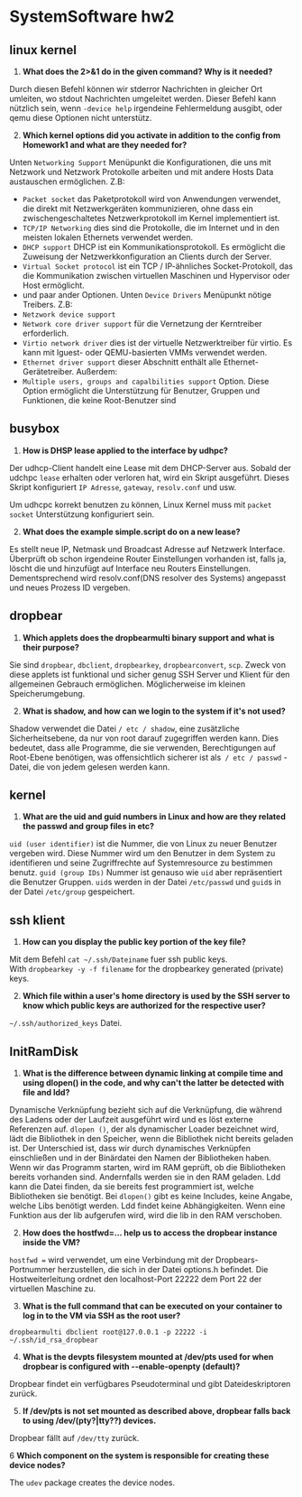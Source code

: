 # SystemSoftware hw2

## linux kernel

1. **What does the 2>&1 do in the given command? Why is it needed?**

  Durch diesen Befehl können wir stderror Nachrichten in gleicher Ort umleiten, wo stdout Nachrichten umgeleitet werden.
  Dieser Befehl kann nützlich sein, wenn `-device help` irgendeine Fehlermeldung ausgibt, oder qemu diese Optionen nicht unterstütz.

2. **Which kernel options did you activate in addition to the config from Homework1 and what are they needed for?**

  Unten `Networking Support` Menüpunkt die Konfigurationen, die uns mit Netzwork und Netzwork Protokolle arbeiten und mit andere Hosts Data austauschen ermöglichen. Z.B:
  - `Packet socket`  das Paketprotokoll wird von Anwendungen verwendet, die direkt mit Netzwerkgeräten kommunizieren, ohne dass ein zwischengeschaltetes Netzwerkprotokoll im Kernel implementiert ist.
  - `TCP/IP Networking` dies sind die Protokolle, die im Internet und in den meisten lokalen Ethernets verwendet werden.
  - `DHCP support`  DHCP ist ein Kommunikationsprotokoll. Es ermöglicht die Zuweisung der Netzwerkkonfiguration an Clients durch der Server.
  - `Virtual Socket protocol` ist ein TCP / IP-ähnliches Socket-Protokoll, das die Kommunikation zwischen virtuellen Maschinen und Hypervisor oder Host ermöglicht.
  - und paar ander Optionen.
  Unten `Device Drivers` Menüpunkt nötige Treibers. Z.B:
  - `Netzwork device support`
  - `Network core driver support` für die Vernetzung der Kerntreiber erforderlich.
  - `Virtio network driver` dies ist der virtuelle Netzwerktreiber für virtio. Es kann mit lguest- oder QEMU-basierten VMMs verwendet werden.
  - `Ethernet driver support` dieser Abschnitt enthält alle Ethernet-Gerätetreiber.
  Außerdem:
  - `Multiple users, groups and capalbilities support` Option. Diese Option ermöglicht die Unterstützung für Benutzer, Gruppen und Funktionen, die keine Root-Benutzer sind


## busybox

1. **How is DHSP lease applied to the interface by udhpc?**

  Der udhcp-Client handelt eine Lease mit dem DHCP-Server aus. Sobald der udchpc `lease` erhalten oder verloren hat, wird ein Skript ausgeführt. Dieses Skript konfiguriert `IP Adresse`, `gateway`, `resolv.conf` und usw.  

  Um udhcpc korrekt benutzen zu können, Linux Kernel muss mit `packet socket` Unterstützung konfiguriert sein.

2. **What does the example simple.script do on a new lease?**

  Es stellt neue IP, Netmask und Broadcast Adresse auf Netzwerk Interface. Überprüft ob schon irgendeine Router Einstellungen vorhanden ist, falls ja, löscht die und hinzufügt auf Interface neu Routers Einstellungen. Dementsprechend wird resolv.conf(DNS resolver des Systems) angepasst und neues Prozess ID vergeben.

## dropbear

1. **Which applets does the dropbearmulti binary support and what is their purpose?**

  Sie sind `dropbear`, `dbclient`, `dropbearkey`, `dropbearconvert`, `scp`. Zweck von diese applets ist funktional und sicher genug SSH Server und Klient für den allgemeinen Gebrauch ermöglichen. Möglicherweise im kleinen Speicherumgebung.

  2. **What is shadow, and how can we login to the system if it's not used?**

  Shadow verwendet die Datei `/ etc / shadow`, eine zusätzliche Sicherheitsebene, da nur von root darauf zugegriffen werden kann. Dies bedeutet, dass alle Programme, die sie verwenden, Berechtigungen auf Root-Ebene benötigen, was offensichtlich sicherer ist als` / etc / passwd` -Datei, die von jedem gelesen werden kann.

## kernel

1. **What are the uid and guid numbers in Linux and how are they related the passwd and group files in etc?**

  `uid (user identifier)` ist die Nummer, die von Linux zu neuer Benutzer vergeben wird. Diese Nummer wird um den Benutzer in dem System zu identifieren und seine Zugriffrechte auf Systemresource zu bestimmen benutz. `guid (group IDs)` Nummer ist genauso wie `uid` aber repräsentiert die Benutzer Gruppen.
  `uid`s werden in der Datei `/etc/passwd` und `guid`s in der Datei `/etc/group` gespeichert.

## ssh klient

1. **How can you display the public key portion of the key file?**

  Mit dem Befehl `cat ~/.ssh/Dateiname` fuer ssh public keys.  
  With `dropbearkey -y -f filename` for the dropbearkey generated (private) keys.

2. **Which file within a user's home directory is used by the SSH server to know which public keys are authorized for the respective user?**

  `~/.ssh/authorized_keys` Datei.

## InitRamDisk

1. **What is the difference between dynamic linking at compile time and using dlopen() in the code, and why can't the latter be detected with file and ldd?**

  Dynamische Verknüpfung bezieht sich auf die Verknüpfung, die während des Ladens oder der Laufzeit ausgeführt wird und es löst externe Referenzen auf.
  `dlopen ()`, der als dynamischer Loader bezeichnet wird, lädt die Bibliothek in den Speicher, wenn die Bibliothek nicht bereits geladen ist.
  Der Unterschied ist, dass wir durch dynamisches Verknüpfen einschließen und in der Binärdatei den Namen der Bibliotheken haben. Wenn wir das Programm starten, wird im RAM geprüft, ob die Bibliotheken bereits vorhanden sind. Andernfalls werden sie in den RAM geladen. Ldd kann die Datei finden, da sie bereits fest programmiert ist, welche Bibliotheken sie benötigt. Bei `dlopen()` gibt es keine Includes, keine Angabe, welche Libs benötigt werden. Ldd findet keine Abhängigkeiten. Wenn eine Funktion aus der lib aufgerufen wird, wird die lib in den RAM verschoben.

2. **How does the hostfwd=... help us to access the dropbear instance inside the VM?**

 `hostfwd =` wird verwendet, um eine Verbindung mit der Dropbears-Portnummer herzustellen, die sich in der Datei options.h befindet.
 Die Hostweiterleitung ordnet den localhost-Port 22222 dem Port 22 der virtuellen Maschine zu.

3. **What is the full command that can be executed on your container to log in to the VM via SSH as the root user?**

  `dropbearmulti dbclient root@127.0.0.1 -p 22222 -i ~/.ssh/id_rsa_dropbear`

4. **What is the devpts filesystem mounted at /dev/pts used for when dropbear is configured with --enable-openpty (default)?**

  Dropbear findet ein verfügbares Pseudoterminal und gibt Dateideskriptoren zurück.

5. **If /dev/pts is not set mounted as described above, dropbear falls back to using /dev/(pty?|tty??) devices.**

  Dropbear fällt auf `/dev/tty` zurück.

6 **Which component on the system is responsible for creating these device nodes?**

  The `udev` package creates the device nodes.
